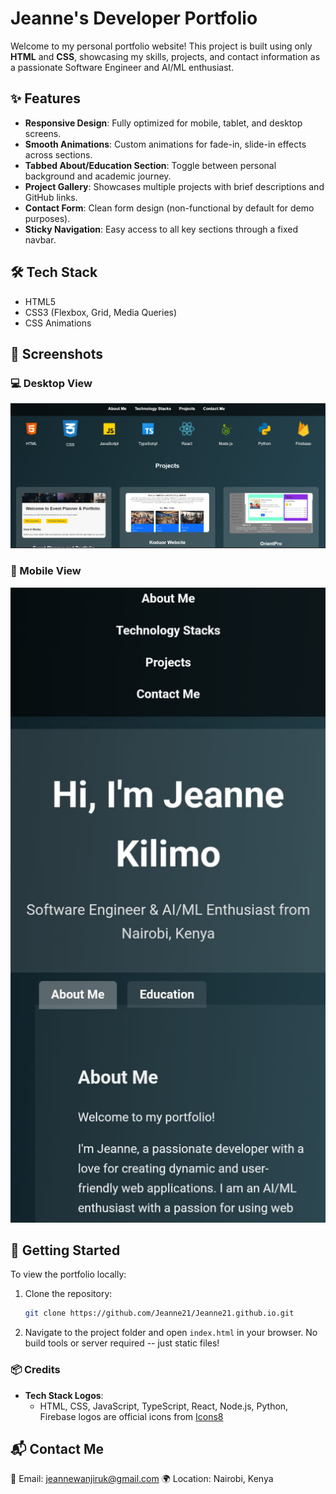 # Jeanne's Developer Portfolio

Welcome to my personal portfolio website! This project is built using only **HTML** and **CSS**, showcasing my skills, projects, and contact information as a passionate Software Engineer and AI/ML enthusiast.

## ✨ Features

- **Responsive Design**: Fully optimized for mobile, tablet, and desktop screens.
- **Smooth Animations**: Custom animations for fade-in, slide-in effects across sections.
- **Tabbed About/Education Section**: Toggle between personal background and academic journey.
- **Project Gallery**: Showcases multiple projects with brief descriptions and GitHub links.
- **Contact Form**: Clean form design (non-functional by default for demo purposes).
- **Sticky Navigation**: Easy access to all key sections through a fixed navbar.

## 🛠️ Tech Stack

- HTML5
- CSS3 (Flexbox, Grid, Media Queries)
- CSS Animations

## 📸 Screenshots

### 💻 Desktop View
![Desktop screenshot](images/web_view.png)

### 📱 Mobile View
![Mobile screenshot](images/mobile_view.jpg)


## 🚀 Getting Started

To view the portfolio locally:

1. Clone the repository:

   ```bash
   git clone https://github.com/Jeanne21/Jeanne21.github.io.git

   ```

2. Navigate to the project folder and open `index.html` in your browser. No build tools or server required -- just static files!

### 📦 Credits
- **Tech Stack Logos**:
  - HTML, CSS, JavaScript, TypeScript, React, Node.js, Python, Firebase logos are official icons from [Icons8](https://icons8.com)


## 📬 Contact Me
📧 Email: jeannewanjiruk@gmail.com
🌍 Location: Nairobi, Kenya







